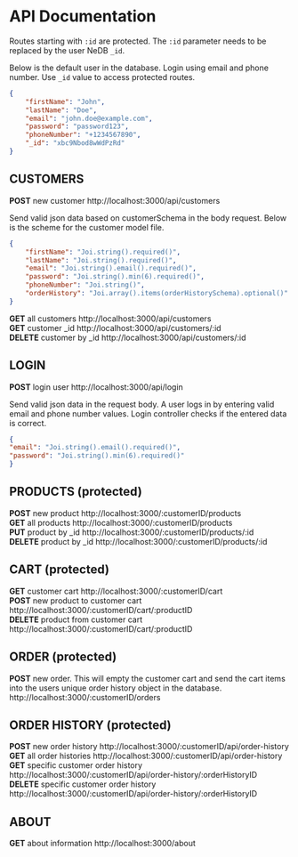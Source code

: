 # API Documentation


Routes starting with `:id` are protected. The `:id` parameter needs to be replaced by the user NeDB `_id`.

Below is the default user in the database. Login using email and phone number. Use `_id` value to access protected routes.

````json
{
    "firstName": "John",
    "lastName": "Doe",
    "email": "john.doe@example.com",
    "password": "password123",
    "phoneNumber": "+1234567890",
    "_id": "xbc9Nbod8wWdPzRd"
}
````


## CUSTOMERS

**POST** new customer http://localhost:3000/api/customers

Send valid json data based on customerSchema in the body request. Below is the scheme for the customer model file.

````json
{
    "firstName": "Joi.string().required()",
    "lastName": "Joi.string().required()",
    "email": "Joi.string().email().required()",
    "password": "Joi.string().min(6).required()",
    "phoneNumber": "Joi.string()",
    "orderHistory": "Joi.array().items(orderHistorySchema).optional()"
}
`````

**GET** all customers http://localhost:3000/api/customers  
**GET** customer _id http://localhost:3000/api/customers/:id  
**DELETE** customer by _id http://localhost:3000/api/customers/:id  




## LOGIN

**POST** login user http://localhost:3000/api/login

Send valid json data in the request body. A user logs in by entering valid email and phone number values. Login controller checks if the entered data is correct.

````json
{
"email": "Joi.string().email().required()",
"password": "Joi.string().min(6).required()"
}
````






## PRODUCTS (protected)

**POST** new product http://localhost:3000/:customerID/products  
**GET** all products http://localhost:3000/:customerID/products  
**PUT** product by _id http://localhost:3000/:customerID/products/:id  
**DELETE** product by _id http://localhost:3000/:customerID/products/:id  




## CART (protected)

**GET** customer cart http://localhost:3000/:customerID/cart  
**POST** new product to customer cart http://localhost:3000/:customerID/cart/:productID  
**DELETE** product from customer cart http://localhost:3000/:customerID/cart/:productID  




## ORDER (protected)

**POST** new order. This will empty the customer cart and send the cart items into the users unique order history object in the database. http://localhost:3000/:customerID/orders  




## ORDER HISTORY (protected)

**POST** new order history http://localhost:3000/:customerID/api/order-history  
**GET** all order histories http://localhost:3000/:customerID/api/order-history  
**GET** specific customer order history http://localhost:3000/:customerID/api/order-history/:orderHistoryID  
**DELETE** specific customer order history http://localhost:3000/:customerID/api/order-history/:orderHistoryID  




## ABOUT

**GET** about information http://localhost:3000/about  

